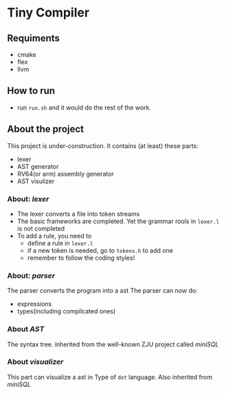 # Tiny Compiler
## Requiments
- cmake
- flex
- llvm

## How to run
- run ```run.sh``` and it would do the rest of the work.

## About the project
This project is under-construction. It contains (at least) these parts:
- lexer
- AST generator
- RV64(or arm) assembly generator
- AST visulizer
### About: *lexer*
- The lexer converts a file into token streams
- The basic frameworks are completed. Yet the grammar rools in ```lexer.l``` is not completed
- To add a rule, you need to
    - define a rule in ```lexer.l```
    - if a new token is needed, go to ```tokens.h``` to add one
    - remember to follow the coding styles!

### About: *parser*
The parser converts the program into a ast
The parser can now do:
- expressions
- types(including compilcated ones)
  

### About *AST*
The syntax tree. inherited from the well-known ZJU project called *miniSQL*

### About *visualizer*
This part can visualize a ast in Type of ```dot``` language. Also inherited from *miniSQL*